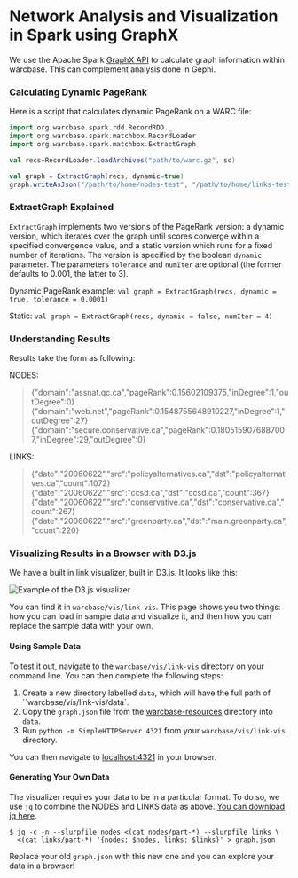 # Network Analysis and Visualization in Spark using GraphX

We use the Apache Spark [GraphX API](http://spark.apache.org/graphx/) to calculate graph information within warcbase. This can complement analysis done in Gephi.

### Calculating Dynamic PageRank

Here is a script that calculates dynamic PageRank on a WARC file:

```scala
import org.warcbase.spark.rdd.RecordRDD._
import org.warcbase.spark.matchbox.RecordLoader
import org.warcbase.spark.matchbox.ExtractGraph

val recs=RecordLoader.loadArchives("path/to/warc.gz", sc)

val graph = ExtractGraph(recs, dynamic=true)
graph.writeAsJson("/path/to/home/nodes-test", "/path/to/home/links-test")
```

### ExtractGraph Explained

`ExtractGraph` implements two versions of the PageRank version: 
a dynamic version, which iterates over the graph until scores converge
within a specified convergence value, and a static version which runs
for a fixed number of iterations. The version is specified by the
boolean `dynamic` parameter. The parameters `tolerance` and `numIter`
are optional (the former defaults to 0.001, the latter to 3).

Dynamic PageRank example:
``val graph = ExtractGraph(recs, dynamic = true, tolerance = 0.0001)``

Static:
``val graph = ExtractGraph(recs, dynamic = false, numIter = 4)``

### Understanding Results

Results take the form as following:

NODES:
>{"domain":"assnat.qc.ca","pageRank":0.15602109375,"inDegree":1,"outDegree":0}
{"domain":"web.net","pageRank":0.1548755648910227,"inDegree":1,"outDegree":27}
{"domain":"secure.conservative.ca","pageRank":0.1805159076887007,"inDegree":29,"outDegree":0}

LINKS:
>{"date":"20060622","src":"policyalternatives.ca","dst":"policyalternatives.ca","count":1072}
{"date":"20060622","src":"ccsd.ca","dst":"ccsd.ca","count":367}
{"date":"20060622","src":"conservative.ca","dst":"conservative.ca","count":267}
{"date":"20060622","src":"greenparty.ca","dst":"main.greenparty.ca","count":220}

### Visualizing Results in a Browser with D3.js

We have a built in link visualizer, built in D3.js. It looks like this:

![Example of the D3.js visualizer](https://raw.githubusercontent.com/web-archive-group/WAHR/master/images/d3js-example.png)

You can find it in `warcbase/vis/link-vis`. This page shows you two things: how you can load in sample data and visualize it, and then how you can replace the sample data with your own.

#### Using Sample Data

To test it out, navigate to the `warcbase/vis/link-vis` directory on your command line. You can then complete the following steps:

1. Create a new directory labelled `data`, which will have the full path of ``warcbase/vis/link-vis/data`. 
2. Copy the `graph.json` file from the [warcbase-resources](https://github.com/lintool/warcbase-resources) directory into `data`.
3. Run `python -m SimpleHTTPServer 4321` from your `warcbase/vis/link-vis` directory.

You can then navigate to [localhost:4321](http://localhost:4321) in your browser.

#### Generating Your Own Data

The visualizer requires your data to be in a particular format. To do so, we use `jq` to combine the NODES and LINKS data as above. [You can download jq here](https://stedolan.github.io/jq/). 

```
$ jq -c -n --slurpfile nodes <(cat nodes/part-*) --slurpfile links \
  <(cat links/part-*) '{nodes: $nodes, links: $links}' > graph.json
```

Replace your old `graph.json` with this new one and you can explore your data in a browser!